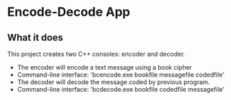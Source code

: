 # Encode-Decode App

## What it does
This project creates two C++ consoles: encoder and decoder.
- The encoder will encode a text message using a book cipher
- Command-line interface: 'bcencode.exe bookfile messagefile codedfile'
- The decoder will decode the message coded by previous program.
- Command-line interface: 'bcdecode.exe bookfile codedfile messagefile'

